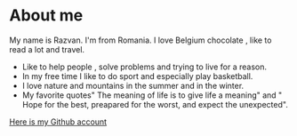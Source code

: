 # About me

My name is Razvan. I'm from Romania. I love Belgium chocolate , like to read a lot and travel. 
- Like to help people , solve problems and trying to live for a reason.
- In my free time I like to do sport and especially play basketball.
- I love nature and mountains in the summer and in the winter.
- My favorite quotes" The meaning of life is to give life a meaning" and " Hope for the best, preapared for the worst, and expect the unexpected".




[Here is my Github account](razvanbrb)
